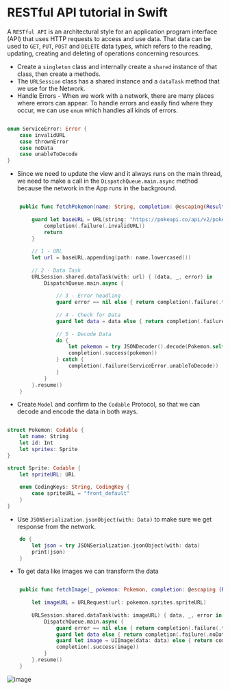 # RESTful API tutorial in Swift

A `RESTful API` is an architectural style for an application program interface (API) that uses HTTP requests to access and use data. That data can be used to `GET`, `PUT`, `POST` and `DELETE` data types, which refers to the reading, updating, creating and deleting of operations concerning resources.

- Create a `singleton` class and internally create a `shared` instance of that class, then create a methods.
- The `URLSession` class has a shared instance and a `dataTask` method that we use for the Network.
- Handle Errors - When we work with a network, there are many places where errors can appear. To handle errors and easily find where they occur, we can use `enum` which handles all kinds of errors.

```swift

enum ServiceError: Error {
    case invalidURL
    case thrownError
    case noData
    case unableToDecode
}

```

- Since we need to update the view and it always runs on the main thread, we need to make a call in the `DispatchQueue.main.async` method because the network in the App runs in the background.

```swift

    public func fetchPokemon(name: String, completion: @escaping(Result<Pokemon, ServiceError>) -> Void) {
        
        guard let baseURL = URL(string: "https://pokeapi.co/api/v2/pokemon") else {
            completion(.failure(.invalidURL))
            return
        }
        
        // 1 - URL
        let url = baseURL.appending(path: name.lowercased())
        
        // 2 - Data Task
        URLSession.shared.dataTask(with: url) { (data, _, error) in
            DispatchQueue.main.async {
                
                // 3 - Error headling
                guard error == nil else { return completion(.failure(.thrownError)) }
                
                // 4 - Check for Data
                guard let data = data else { return completion(.failure(.noData)) }
                
                // 5 - Decode Data
                do {
                    let pokemon = try JSONDecoder().decode(Pokemon.self, from: data)
                    completion(.success(pokemon))
                } catch {
                    completion(.failure(ServiceError.unableToDecode))
                }
            }
        }.resume()
    }

```

- Create `Model` and confirm to the `Codable` Protocol, so that we can decode and encode the data in both ways.

```swift

struct Pokemon: Codable {
    let name: String
    let id: Int
    let sprites: Sprite
}

struct Sprite: Codable {
    let spriteURL: URL
    
    enum CodingKeys: String, CodingKey {
        case spriteURL = "front_default"
    }
}

```

- Use `JSONSerialization.jsonObject(with: Data)` to make sure we get response from the network.

```swift
    do {
        let json = try JSONSerialization.jsonObject(with: data)
        print(json)
    }
```

- To get data like images we can transform the data

```swift

    public func fetchImage(_ pokemon: Pokemon, completion: @escaping (Result<UIImage, ServiceError>) -> Void) {
        
        let imageURL = URLRequest(url: pokemon.sprites.spriteURL)
        
        URLSession.shared.dataTask(with: imageURL) { data, _, error in
            DispatchQueue.main.async {
                guard error == nil else { return completion(.failure(.thrownError)) }
                guard let data else { return completion(.failure(.noData)) }
                guard let image = UIImage(data: data) else { return completion(.failure(.invalidURL))}
                completion(.success(image))
            }
        }.resume()
    }

```

<img src='https://github.com/MityaKimchanskii/Spotify_API_And_Swift_Library/blob/main/RestAPI/img/1.gif' title='image' width='' alt='image' />





